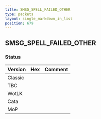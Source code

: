 ```yaml
---
title: SMSG_SPELL_FAILED_OTHER
type: packets
layout: single_markdown_in_list
position: 679
---
```


## SMSG_SPELL_FAILED_OTHER

### Status

Version | Hex | Comment
---------- | ---------- | ---------- 
Classic |  |  
TBC |  |  
WotLK |  |  
Cata |  |  
MoP |  |  